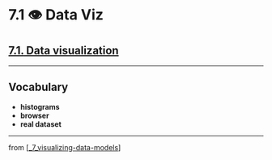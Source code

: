 # 7.1 👁 Data Viz

## [**7.1.** Data visualization]()

---

## **Vocabulary**

- **histograms**
- **browser**
- **real dataset**

---
from [[_7_visualizing-data-models]]

[//begin]: # "Autogenerated link references for markdown compatibility"
[_7_visualizing-data-models]: ../_7_visualizing-data-models.md "👁 Viz Data & Models"
[//end]: # "Autogenerated link references"

